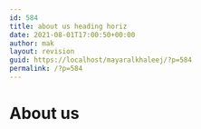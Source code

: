 ```yaml
---
id: 584
title: about us heading horiz
date: 2021-08-01T17:00:50+00:00
author: mak
layout: revision
guid: https://localhost/mayaralkhaleej/?p=584
permalink: /?p=584
---
```

# About us